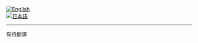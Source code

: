 [![English](https://img.shields.io/badge/Language-English-blue.svg)](https://github.com/ryaeung/fushili/blob/main/README.md)<br>
[![日本語](https://img.shields.io/badge/言語-日本語-yellow.svg)](https://github.com/ryaeung/fushili/blob/main/README.jp.md)

---

有待翻譯
